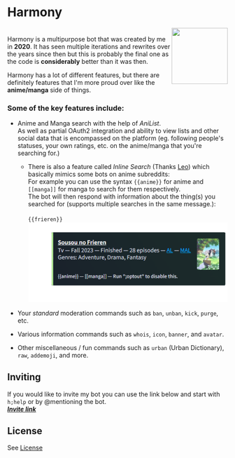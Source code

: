 # Harmony
<img src="https://cdn.discordapp.com/avatars/741592089342640198/4024331a00944bb446f5ca8ac78aad66.png?size=1024" width=128 height=128 align="right">\
Harmony is a multipurpose bot that was created by me in **2020**. It has seen multiple iterations and rewrites over the years since then but this is probably the final one as the code is **considerably** better than it was then.


Harmony has a lot of different features, but there are definitely features that I'm more proud over like the **anime/manga** side of things.

### Some of the key features include:

* Anime and Manga search with the help of *AniList*.\
As well as partial OAuth2 integration and ability to view lists and other social data that is encompassed on the platform (eg. following people's statuses, your own ratings, etc. on the anime/manga that you're searching for.)

    * There is also a feature called *Inline Search* (Thanks [Leo](https://github.com/leocx1000)) which basically mimics some bots on anime subreddits:\
    For example you can use the syntax `{{anime}}` for anime and `[[manga]]` for manga to search for them respectively.\
    The bot will then respond with information about the thing(s) you searched for (supports multiple searches in the same message.):\
    \
    `{{frieren}}`\
    ![](images/frieren.png)

* Your *standard* moderation commands such as `ban`, `unban`, `kick`, `purge`, etc.

* Various information commands such as `whois`, `icon`, `banner`, and `avatar`.

* Other miscellaneous / fun commands such as `urban` (Urban Dictionary), `raw`, `addemoji`, and more.

## Inviting
If you would like to invite my bot you can use the link below and start with `h;help` or by @mentioning the bot.\
***[Invite link](https://discord.com/oauth2/authorize?client_id=741592089342640198&scope=bot+applications.commands&permissions=10170482945222)***

## License
See [License](LICENSE)
